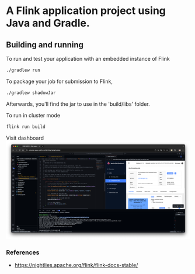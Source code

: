 # A Flink application project using Java and Gradle.


## Building and running
To run and test your application with an embedded instance of Flink
```bash
./gradlew run
```
To package your job for submission to Flink,
```bash
./gradlew shadowJar
```
Afterwards, you'll find the jar to use in the 'build/libs' folder.

To run in cluster mode
```bash
flink run build
```

Visit dashboard
![Flink Dashboard](.assets/image.png)

### References
- https://nightlies.apache.org/flink/flink-docs-stable/